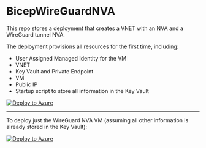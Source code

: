 # BicepWireGuardNVA

This repo stores a deployment that creates a VNET with an NVA and a WireGuard tunnel NVA.

The deployment provisions all resources for the first time, including:
- User Assigned Managed Identity for the VM
- VNET
- Key Vault and Private Endpoint
- VM
- Public IP
- Startup script to store all information in the Key Vault

[![Deploy to Azure](https://aka.ms/deploytoazurebutton)](https://portal.azure.com/#create/Microsoft.Template/uri/https%3A%2F%2Fraw.githubusercontent.com%2FMicrosoftAzureAaron%2FBicepWireGaurdNVA%2Fmain%2FGreenField.json)

---

To deploy just the WireGuard NVA VM (assuming all other information is already stored in the Key Vault):

[![Deploy to Azure](https://aka.ms/deploytoazurebutton)](https://portal.azure.com/#create/Microsoft.Template/uri/https%3A%2F%2Fraw.githubusercontent.com%2FMicrosoftAzureAaron%2FBicepWireGaurdNVA%2Fmain%2FBrownField.json)
